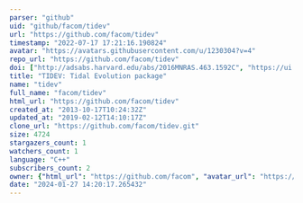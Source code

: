 ```yaml
---
parser: "github"
uid: "github/facom/tidev"
url: "https://github.com/facom/tidev"
timestamp: "2022-07-17 17:21:16.190824"
avatar: "https://avatars.githubusercontent.com/u/1230304?v=4"
repo_url: "https://github.com/facom/tidev"
doi: ["http://adsabs.harvard.edu/abs/2016MNRAS.463.1592C", "https://ui.adsabs.harvard.edu/abs/2016ascl.soft09021C/abstract"]
title: "TIDEV: Tidal Evolution package"
name: "tidev"
full_name: "facom/tidev"
html_url: "https://github.com/facom/tidev"
created_at: "2013-10-17T10:24:32Z"
updated_at: "2019-02-12T14:10:17Z"
clone_url: "https://github.com/facom/tidev.git"
size: 4724
stargazers_count: 1
watchers_count: 1
language: "C++"
subscribers_count: 2
owner: {"html_url": "https://github.com/facom", "avatar_url": "https://avatars.githubusercontent.com/u/1230304?v=4", "login": "facom", "type": "User"}
date: "2024-01-27 14:20:17.265432"
---
```

